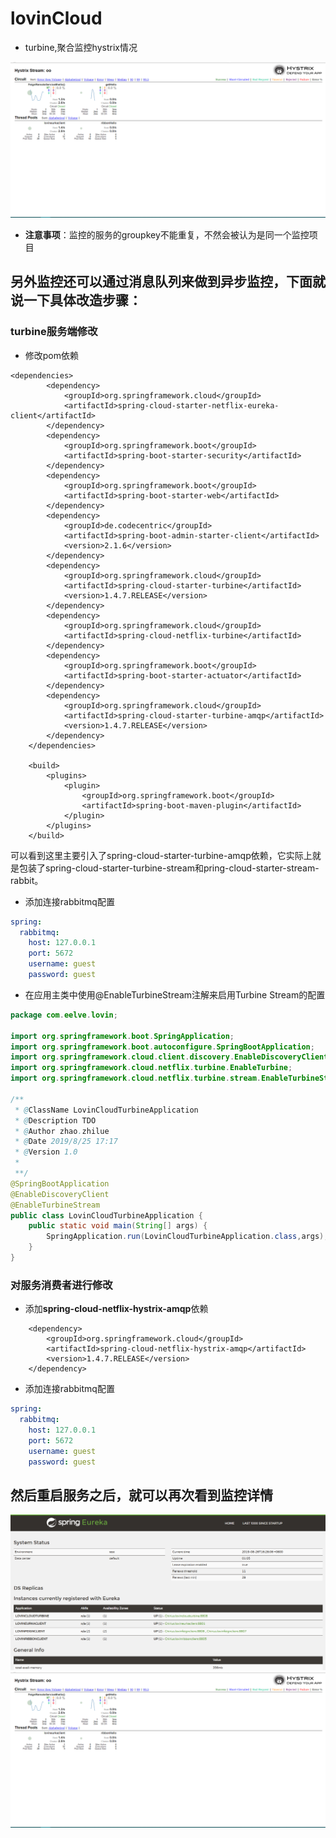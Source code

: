 # lovinCloud 
* turbine,聚合监控hystrix情况

![聚合监控结果](images/19082601.png)

* **注意事项**：监控的服务的groupkey不能重复，不然会被认为是同一个监控项目
## 另外监控还可以通过消息队列来做到异步监控，下面就说一下具体改造步骤：
### turbine服务端修改
* 修改pom依赖
~~~pom
<dependencies>
        <dependency>
            <groupId>org.springframework.cloud</groupId>
            <artifactId>spring-cloud-starter-netflix-eureka-client</artifactId>
        </dependency>
        <dependency>
            <groupId>org.springframework.boot</groupId>
            <artifactId>spring-boot-starter-security</artifactId>
        </dependency>
        <dependency>
            <groupId>org.springframework.boot</groupId>
            <artifactId>spring-boot-starter-web</artifactId>
        </dependency>
        <dependency>
            <groupId>de.codecentric</groupId>
            <artifactId>spring-boot-admin-starter-client</artifactId>
            <version>2.1.6</version>
        </dependency>
        <dependency>
            <groupId>org.springframework.cloud</groupId>
            <artifactId>spring-cloud-starter-turbine</artifactId>
            <version>1.4.7.RELEASE</version>
        </dependency>
        <dependency>
            <groupId>org.springframework.cloud</groupId>
            <artifactId>spring-cloud-netflix-turbine</artifactId>
        </dependency>
        <dependency>
            <groupId>org.springframework.boot</groupId>
            <artifactId>spring-boot-starter-actuator</artifactId>
        </dependency>
        <dependency>
            <groupId>org.springframework.cloud</groupId>
            <artifactId>spring-cloud-starter-turbine-amqp</artifactId>
            <version>1.4.7.RELEASE</version>
        </dependency>
    </dependencies>

    <build>
        <plugins>
            <plugin>
                <groupId>org.springframework.boot</groupId>
                <artifactId>spring-boot-maven-plugin</artifactId>
            </plugin>
        </plugins>
    </build>
~~~
可以看到这里主要引入了spring-cloud-starter-turbine-amqp依赖，它实际上就是包装了spring-cloud-starter-turbine-stream和pring-cloud-starter-stream-rabbit。
* 添加连接rabbitmq配置
~~~yaml
spring:
  rabbitmq:
    host: 127.0.0.1
    port: 5672
    username: guest
    password: guest
~~~
* 在应用主类中使用@EnableTurbineStream注解来启用Turbine Stream的配置
~~~java
package com.eelve.lovin;

import org.springframework.boot.SpringApplication;
import org.springframework.boot.autoconfigure.SpringBootApplication;
import org.springframework.cloud.client.discovery.EnableDiscoveryClient;
import org.springframework.cloud.netflix.turbine.EnableTurbine;
import org.springframework.cloud.netflix.turbine.stream.EnableTurbineStream;

/**
 * @ClassName LovinCloudTurbineApplication
 * @Description TDO
 * @Author zhao.zhilue
 * @Date 2019/8/25 17:17
 * @Version 1.0
 *
 **/
@SpringBootApplication
@EnableDiscoveryClient
@EnableTurbineStream
public class LovinCloudTurbineApplication {
    public static void main(String[] args) {
        SpringApplication.run(LovinCloudTurbineApplication.class,args);
    }
}
~~~
### 对服务消费者进行修改
* 添加**spring-cloud-netflix-hystrix-amqp**依赖
~~~pom
	<dependency>
		<groupId>org.springframework.cloud</groupId>
		<artifactId>spring-cloud-netflix-hystrix-amqp</artifactId>
        <version>1.4.7.RELEASE</version>
	</dependency>
~~~
* 添加连接rabbitmq配置
~~~yaml
spring:
  rabbitmq:
    host: 127.0.0.1
    port: 5672
    username: guest
    password: guest
~~~
## 然后重启服务之后，就可以再次看到监控详情
![注册中心](images/19082602.png)
![聚合监控结果](images/19082601.png)
